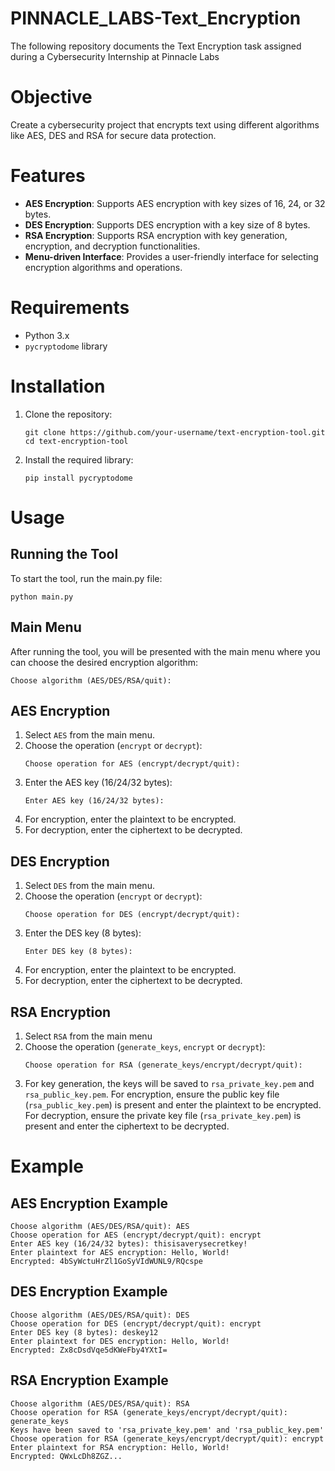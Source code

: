 # PINNACLE_LABS-Text_Encryption
The following repository documents the Text Encryption task assigned during a Cybersecurity Internship at Pinnacle Labs

# Objective
Create a cybersecurity project that encrypts text using different algorithms like AES, DES and RSA for secure data protection.

# Features
- **AES Encryption**: Supports AES encryption with key sizes of 16, 24, or 32 bytes.
- **DES Encryption**: Supports DES encryption with a key size of 8 bytes.
- **RSA Encryption**: Supports RSA encryption with key generation, encryption, and decryption functionalities.
- **Menu-driven Interface**: Provides a user-friendly interface for selecting encryption algorithms and operations.

# Requirements
- Python 3.x
- `pycryptodome` library

# Installation
1. Clone the repository:
   ```text
   git clone https://github.com/your-username/text-encryption-tool.git
   cd text-encryption-tool
   ```
2. Install the required library:
   ```text
   pip install pycryptodome
   ```

# Usage
## Running the Tool
To start the tool, run the main.py file:
```text
python main.py
```

## Main Menu
After running the tool, you will be presented with the main menu where you can choose the desired encryption algorithm:
```text
Choose algorithm (AES/DES/RSA/quit): 
```

## AES Encryption
1. Select `AES` from the main menu.
2. Choose the operation (`encrypt` or `decrypt`):
   ```text
   Choose operation for AES (encrypt/decrypt/quit):
   ```
3. Enter the AES key (16/24/32 bytes):
   ```text
   Enter AES key (16/24/32 bytes):
   ```
4. For encryption, enter the plaintext to be encrypted.
5. For decryption, enter the ciphertext to be decrypted.

## DES Encryption
1. Select `DES` from the main menu.
2. Choose the operation (`encrypt` or `decrypt`):
   ```text
   Choose operation for DES (encrypt/decrypt/quit):
   ```
3. Enter the DES key (8 bytes):
   ```text
   Enter DES key (8 bytes):
   ```
4. For encryption, enter the plaintext to be encrypted.
5. For decryption, enter the ciphertext to be decrypted.

## RSA Encryption
1. Select `RSA` from the main menu
2. Choose the operation (`generate_keys`, `encrypt` or `decrypt`):
   ```text
   Choose operation for RSA (generate_keys/encrypt/decrypt/quit):
   ```
3. For key generation, the keys will be saved to `rsa_private_key.pem` and `rsa_public_key.pem`.
For encryption, ensure the public key file (`rsa_public_key.pem`) is present and enter the plaintext to be encrypted.
For decryption, ensure the private key file (`rsa_private_key.pem`) is present and enter the ciphertext to be decrypted.

# Example
## AES Encryption Example
```text
Choose algorithm (AES/DES/RSA/quit): AES
Choose operation for AES (encrypt/decrypt/quit): encrypt
Enter AES key (16/24/32 bytes): thisisaverysecretkey!
Enter plaintext for AES encryption: Hello, World!
Encrypted: 4bSyWctuHrZl1GoSyVIdWUNL9/RQcspe
```

## DES Encryption Example
```text
Choose algorithm (AES/DES/RSA/quit): DES
Choose operation for DES (encrypt/decrypt/quit): encrypt
Enter DES key (8 bytes): deskey12
Enter plaintext for DES encryption: Hello, World!
Encrypted: Zx8cDsdVqe5dKWeFby4YXtI=
```

## RSA Encryption Example
```text
Choose algorithm (AES/DES/RSA/quit): RSA
Choose operation for RSA (generate_keys/encrypt/decrypt/quit): generate_keys
Keys have been saved to 'rsa_private_key.pem' and 'rsa_public_key.pem'
Choose operation for RSA (generate_keys/encrypt/decrypt/quit): encrypt
Enter plaintext for RSA encryption: Hello, World!
Encrypted: QWxLcDh8ZGZ...
```
